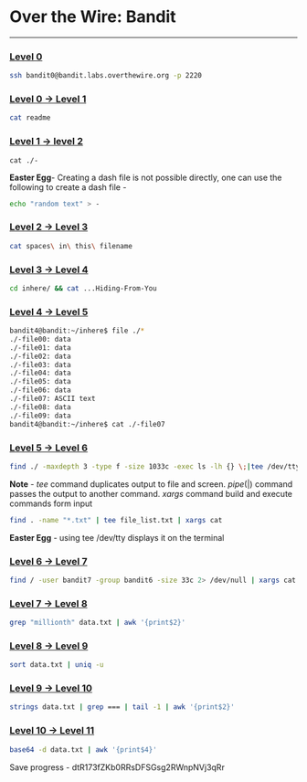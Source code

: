 # Over the Wire: Bandit
---
### [Level 0](https://overthewire.org/wargames/bandit/bandit0.html)
```bash
ssh bandit0@bandit.labs.overthewire.org -p 2220
```
### [Level 0 -> Level 1](https://overthewire.org/wargames/bandit/bandit1.html)
```bash
cat readme
```
### [Level 1 -> level 2](https://overthewire.org/wargames/bandit/bandit2.html)
```
cat ./-
```
**Easter Egg**- Creating a dash file is not possible directly, one can use the following to create a dash file -
```bash
echo "random text" > -
```
### [Level 2 -> Level 3](https://overthewire.org/wargames/bandit/bandit3.html)
```bash
cat spaces\ in\ this\ filename
```
### [Level 3 -> Level 4](https://overthewire.org/wargames/bandit/bandit4.html)
```bash
cd inhere/ && cat ...Hiding-From-You
```
### [Level 4 -> Level 5](https://overthewire.org/wargames/bandit/bandit5.html)
```bash
bandit4@bandit:~/inhere$ file ./*
./-file00: data
./-file01: data
./-file02: data
./-file03: data
./-file04: data
./-file05: data
./-file06: data
./-file07: ASCII text
./-file08: data
./-file09: data
bandit4@bandit:~/inhere$ cat ./-file07
```
### [Level 5 -> Level 6](https://overthewire.org/wargames/bandit/bandit6.html)
```bash
find ./ -maxdepth 3 -type f -size 1033c -exec ls -lh {} \;|tee /dev/tty | awk '{print$9}' | xargs file | tee /dev/tty | awk -F ':' '{print$1}' | xargs cat
```
**Note** - *tee* command duplicates output to file and screen. *pipe*(|) command passes the output to another command. *xargs* command build and execute commands form input
```bash
find . -name "*.txt" | tee file_list.txt | xargs cat
```
**Easter Egg** - using tee /dev/tty displays it on the terminal
### [Level 6 -> Level 7](https://overthewire.org/wargames/bandit/bandit7.html)
```bash
find / -user bandit7 -group bandit6 -size 33c 2> /dev/null | xargs cat
```
### [Level 7 -> Level 8](https://overthewire.org/wargames/bandit/bandit8.html)
```bash
grep "millionth" data.txt | awk '{print$2}'
```
### [Level 8 -> Level 9](https://overthewire.org/wargames/bandit/bandit9.html)
```bash
sort data.txt | uniq -u
```
### [Level 9 -> Level 10](https://overthewire.org/wargames/bandit/bandit10.html)
```bash
strings data.txt | grep === | tail -1 | awk '{print$2}'
```
### [Level 10 -> Level 11](https://overthewire.org/wargames/bandit/bandit11.html)
```bash
base64 -d data.txt | awk '{print$4}'
```

Save progress - dtR173fZKb0RRsDFSGsg2RWnpNVj3qRr
